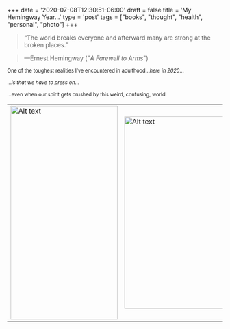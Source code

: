 
+++
date = '2020-07-08T12:30:51-06:00'
draft = false
title = 'My Hemingway Year...'
type = 'post'
tags = ["books", "thought", "health", "personal", "photo"]
+++

> “The world breaks everyone and afterward many are strong at the broken places."  

> —Ernest Hemingway ("*A Farewell to Arms*")


<small> One of the toughest realities I’ve encountered in adulthood...<i>here in 2020</i>... </small> <br />

<small> ...<i>is that we have to press on</i>... </small> <br />

<small> ...even when our spirit gets crushed by this weird, confusing, world. </small> <br />

<table>
  <tr>
    <td>
      <img src="https://julianwest.me/Blog/posts/images/hemingway.jpeg" alt="Alt text" width="250" height="500">
    </td>
    <td>
     <a href="https://julianwest.me/Blog/posts/images/me_beardy_2020.jpeg" target="_blank">
      <img src="https://julianwest.me/Blog/posts/images/me_beardy_2020.jpeg" alt="Alt text" width="300" height="450">
      </a>
    </td>
  </tr>
</table>